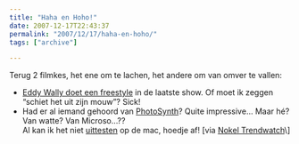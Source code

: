 ```yaml
---
title: "Haha en Hoho!"
date: 2007-12-17T22:43:37
permalink: "2007/12/17/haha-en-hoho/"
tags: ["archive"]

---
```

Terug 2 filmkes, het ene om te lachen, het andere om van omver te vallen:

* [Eddy Wally doet een freestyle](https://intranet.woestijnvis.be/secure/wordpress/?p=180 "https://intranet.woestijnvis.be/secure/wordpress/?p=180") in de laatste show. Of moet ik zeggen “schiet het uit zijn mouw”? Sick!
* Had er al iemand gehoord van [PhotoSynth](http://www.ted.com/index.php/talks/view/id/129 "http://www.ted.com/index.php/talks/view/id/129")? Quite impressive… Maar hé? Van watte? Van Microso…??  
    Al kan ik het niet [uittesten](http://www.google.be/url?sa=t&ct=res&cd=1&url=http%3A%2F%2Flabs.live.com%2Fphotosynth%2F&ei=7-lmR-KNBJvcQMaokO8D&usg=AFQjCNFrMGMBhch1rt1PzWyV5iXgH9u9cA&sig2=vbAn0aqGy6asPh5O4Sw1Tw "http://www.google.be/url?sa=t&ct=res&cd=1&url=http%3A%2F%2Flabs.live.com%2Fphotosynth%2F&ei=7-lmR-KNBJvcQMaokO8D&usg=AFQjCNFrMGMBhch1rt1PzWyV5iXgH9u9cA&sig2=vbAn0aqGy6asPh5O4Sw1Tw") op de mac, hoedje af! \[via [Nokel Trendwatch](http://www.trendwolves.com/ "http://www.trendwolves.com")\]
